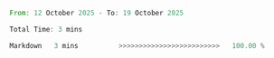 <!--START_SECTION:waka-->

```rust
From: 12 October 2025 - To: 19 October 2025

Total Time: 3 mins

Markdown   3 mins          >>>>>>>>>>>>>>>>>>>>>>>>>   100.00 %
```

<!--END_SECTION:waka-->
